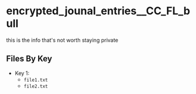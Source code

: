 # encrypted_jounal_entries__CC_FL_bull
this is the info that's not worth staying private

## Files By Key 

- Key 1: 
    * `file1.txt`
    * `file2.txt` 
